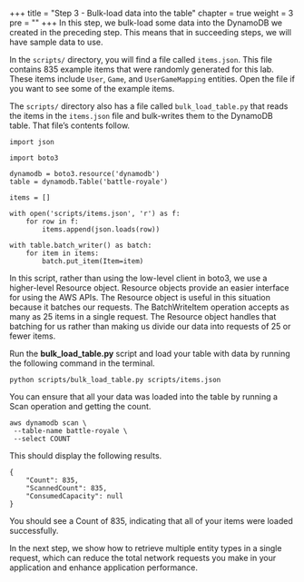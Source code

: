 +++
title = "Step 3 - Bulk-load data into the table"
chapter = true
weight = 3
pre = "<b></b>"
+++
In this step, we bulk-load some data into the DynamoDB we created in the preceding step. This means that in succeeding steps, we will have sample data to use.

In the `scripts/` directory, you will find a file called `items.json`. This file contains 835 example items that were randomly generated for this lab. These items include `User`, `Game`, and `UserGameMapping` entities. Open the file if you want to see some of the example items.

The `scripts/` directory also has a file called `bulk_load_table.py` that reads the items in the `items.json` file and bulk-writes them to the DynamoDB table. That file’s contents follow.

````
import json

import boto3

dynamodb = boto3.resource('dynamodb')
table = dynamodb.Table('battle-royale')

items = []

with open('scripts/items.json', 'r') as f:
    for row in f:
        items.append(json.loads(row))

with table.batch_writer() as batch:
    for item in items:
        batch.put_item(Item=item)
````
In this script, rather than using the low-level client in boto3, we use a higher-level Resource object. Resource objects provide an easier interface for using the AWS APIs. The Resource object is useful in this situation because it batches our requests. The BatchWriteItem operation accepts as many as 25 items in a single request. The Resource object handles that batching for us rather than making us divide our data into requests of 25 or fewer items.

Run the **bulk_load_table.py** script and load your table with data by running the following command in the terminal.

````
python scripts/bulk_load_table.py scripts/items.json
````
You can ensure that all your data was loaded into the table by running a Scan operation and getting the count.

````
aws dynamodb scan \
 --table-name battle-royale \
 --select COUNT
````

This should display the following results.

````
{
    "Count": 835,
    "ScannedCount": 835,
    "ConsumedCapacity": null
}
````
You should see a Count of 835, indicating that all of your items were loaded successfully.

In the next step, we show how to retrieve multiple entity types in a single request, which can reduce the total network requests you make in your application and enhance application performance.
